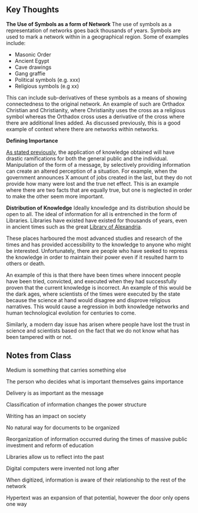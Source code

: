 
## Key Thoughts

**The Use of Symbols as a form of Network**
The use of symbols as a representation of networks goes back thousands of years. Symbols are used to mark a network within in a geographical region.  Some of examples include:
- Masonic Order
- Ancient Egypt
- Cave drawings
- Gang graffie
- Political symbols (e.g. xxx)
- Religious symbols (e.g xx)

This can include sub-derivatives of these symbols as a means of showing connectedness to the original network.  An example of such are Orthadox Christian and Christianity, where Christianity uses the cross as a religious symbol whereas the Orthadox cross uses a derivative of the cross where there are additional lines added.  As discussed previously, this is a good example of context where there are networks within networks.

**Defining Importance**

[As stated previously](obsidian://open?vault=hist1900c-starter-vault&file=memex-main%2Fdocs%2FA.%20Topics%2FSection%201%20-%20Early%20Knowledge%20Networks%2F1.1%20Archaeology%2C%20History%2C%20and%20the%20Internet%20-%20%20ways%20of%20seeing), the application of knowledge obtained will have drastic ramifications for both the general public and the individual.  Manipulation of the form of a message, by selectively providing information can create an altered perception of a situation. For example, when the government announces X amount of jobs created in the last, but they do not provide how many were lost and the true net effect.  This is an example where there are two facts that are equally true, but one is neglected in order to make the other seem more important.

**Distribution of Knowledge**
Ideally knowledge and its distribution should be open to all.  The ideal of information for all is entrenched in the form of Libraries. Libraries have existed have existed for thousands of years, even in ancient times such as the great [Library of Alexandria](https://en.wikipedia.org/wiki/Library_of_Alexandria).

These places harboured the most advanced studies and research of the times and has provided accessibility to the knowledge to anyone who might be interested.  Unfortunately, there are people who have seeked to repress the knowledge in order to maintain their power even if it resulted harm to others or death.

An example of this is that there have been times where innocent people have been tried, convicted, and executed when they had successfully proven that the current knowledge is incorrect.  An example of this would be the dark ages, where scientists of the times were executed by the state because the science at hand would disagree and disprove religious narratives.   This would cause a regression in both knowledge networks and human technological evolution for centuries to come. 

Similarly, a modern day issue has arisen where people have lost the trust in science and scientists based on the fact that we do not know what has been tampered with or not.



## Notes from Class

Medium is something that carries something else

The person who decides what is important themselves gains importance

Delivery is as important as the message

Classification of information changes the power structure

Writing has an impact on society

No natural way for documents to be organized

Reorganization of information occurred during the times of massive public investment and reform of education

Libraries allow us to reflect into the past

Digital computers were invented not long after

When digitized, information is aware of their relationship to the rest of the network

Hypertext was an expansion of that potential, however the door only opens one way